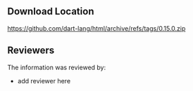 ## Download Location

https://github.com/dart-lang/html/archive/refs/tags/0.15.0.zip

## Reviewers

The information was reviewed by:

* add reviewer here

